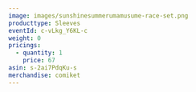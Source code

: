 ```yaml
---
image: images/sunshinesummerumamusume-race-set.png
producttype: Sleeves
eventId: c-vLkg_Y6KL-c
weight: 0
pricings:
  - quantity: 1
    price: 67
asin: s-2ai7PdqKu-s
merchandise: comiket
---
```

